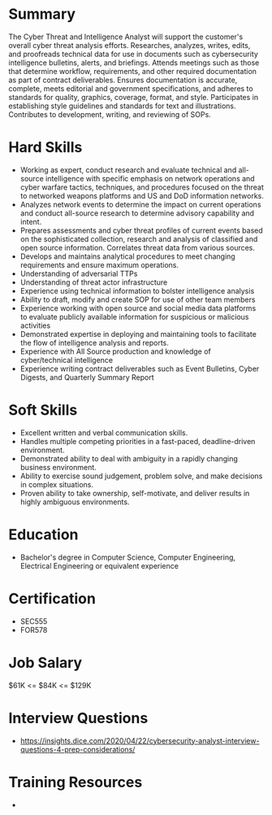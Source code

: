 # Summary
The Cyber Threat and Intelligence Analyst will support the customer's overall cyber threat analysis efforts. Researches, analyzes, writes, edits, and proofreads technical data for use in documents such as cybersecurity intelligence bulletins, alerts, and briefings. Attends meetings such as those that determine workflow, requirements, and other required documentation as part of contract deliverables. Ensures documentation is accurate, complete, meets editorial and government specifications, and adheres to standards for quality, graphics, coverage, format, and style. Participates in establishing style guidelines and standards for text and illustrations. Contributes to development, writing, and reviewing of SOPs.

# Hard Skills
* Working as expert, conduct research and evaluate technical and all-source intelligence with specific emphasis on network operations and cyber warfare tactics, techniques, and procedures focused on the threat to networked weapons platforms and US and DoD information networks.
* Analyzes network events to determine the impact on current operations and conduct all-source research to determine advisory capability and intent.
* Prepares assessments and cyber threat profiles of current events based on the sophisticated collection, research and analysis of classified and open source information. Correlates threat data from various sources.
* Develops and maintains analytical procedures to meet changing requirements and ensure maximum operations.
* Understanding of adversarial TTPs
* Understanding of threat actor infrastructure
* Experience using technical information to bolster intelligence analysis
* Ability to draft, modify and create SOP for use of other team members
* Experience working with open source and social media data platforms to evaluate publicly available information for suspicious or malicious activities
* Demonstrated expertise in deploying and maintaining tools to facilitate the flow of intelligence analysis and reports.
* Experience with All Source production and knowledge of cyber/technical intelligence
* Experience writing contract deliverables such as Event Bulletins, Cyber Digests, and Quarterly Summary Report


# Soft Skills
* Excellent written and verbal communication skills.
* Handles multiple competing priorities in a fast-paced, deadline-driven environment.
* Demonstrated ability to deal with ambiguity in a rapidly changing business environment.
* Ability to exercise sound judgement, problem solve, and make decisions in complex situations.
* Proven ability to take ownership, self-motivate, and deliver results in highly ambiguous environments.


# Education
  * Bachelor's degree in Computer Science, Computer Engineering, Electrical Engineering or equivalent experience


# Certification
  * SEC555
  * FOR578


# Job Salary
$61K <= $84K <= $129K


# Interview Questions
 * https://insights.dice.com/2020/04/22/cybersecurity-analyst-interview-questions-4-prep-considerations/


# Training Resources
  * 



